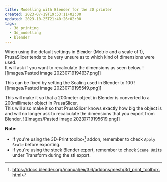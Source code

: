```yaml
---
title: Modelling with Blender for the 3D printer
created: 2023-07-19T19:53:11+02:00
updated: 2023-10-25T21:40:26+02:00
tags:
  - 3d_printing
  - 3d_modelling
  - blender
---
```

When using the default settings in Blender (Metric and a scale of 1), PrusaSlicer tends to be very unsure as to which kind of dimensions were used.  
It will ask if you want to recalculate the dimensions as seen below.
![[images/Pasted image 20230719194937.png]]

This can be fixed by setting the Scaling used in Blender to 100
![[images/Pasted image 20230719195549.png]]

This will make it so that a 200meter object in Blender is converted to a 200millimeter object in PrusaSlicer.  
This will also make it so that PrusaSlicer knows exactly how big the object is and will no longer ask to recalculate the dimensions that you export from Blender.
![[images/Pasted image 20230719195619.png]]

**Note:**
* If you're using the 3D-Print toolbox[^3d_print_toolbox-link] addon, remember to check `Apply Scale` before exporting.
* If you're using the stock Blender export, remember to check `Scene Units` under Transform during the stl export.


[^3d_print_toolbox-link]: https://docs.blender.org/manual/en/3.6/addons/mesh/3d_print_toolbox.html
